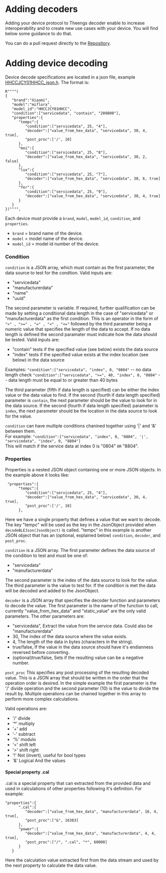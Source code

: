# Adding decoders

Adding your device protocol to Theengs decoder enable to increase interoperability and to create new use cases with your device. You will find below some guidance to do that. 

You can do a pull request directly to the [Repository](https://github.com/theengs/decoder).

# Adding device decoding

Device decode specifications are located in a json file, example [HHCCJCY01HHCC_json.h](../../src/device_json.h). The format is:
```
R""""(
{
   "brand":"Xiaomi",
   "model":"miflora",
   "model_id":"HHCCJCY01HHCC",
   "condition":["servicedata", "contain", "209800"],
   "properties":{
      "tempc":{
         "condition":["servicedata", 25, "4"],
         "decoder":["value_from_hex_data", "servicedata", 30, 4, true],
         "post_proc":['/', 10]
      },
      "moi":{
         "condition":["servicedata", 25, "8"],
         "decoder":["value_from_hex_data", "servicedata", 30, 2, false]
      },
      "lux":{
         "condition":["servicedata", 25, "7"],
         "decoder":["value_from_hex_data", "servicedata", 30, 6, true]
      },
      "fer":{
         "condition":["servicedata", 25, "9"],
         "decoder":["value_from_hex_data", "servicedata", 30, 4, true]
      }
   }
})"""",
```

Each device must provide a `brand`, `model`, `model_id`, `condition`, and `properties`.
- `brand` = brand name of the device.
- `model` = model name of the device.
- `model_id` = model id number of the device.

### Condition
`condition` is a JSON array, which must contain as the first parameter, the data source to test for the condtion. Valid inputs are:
- "servicedata"
- "manufacturerdata"
- "name"
- "uuid"

The second parameter is variable. If required, further qualification can be made by setting a conditional data length in the case of "servicedata" or "manufacturerdata" as the first condition. This is an operator in the form of `">" , ">=" , "=" , "<" , "<="` followed by the third parameter being a numeric value that specifies the length of the data to accept. If no data length is defined the second paramater must indicate how the data should be tested. Valid inputs are:
- "contain" tests if the specified value (see below) exists the data source 
- "index" tests if the specified value exists at the index location (see below) in the data source

Examples:
`"condition":["servicedata", "index", 0, "0804"` -- no data length check
`"condition":["servicedata", ">=", 40, "index", 0, "0804"` -- data length must be equal to or greater than 40 bytes

The third parameter (fifth if data length is specified) can be either the index value or the data value to find. If the second (fourth if data length specified) parameter is `contain`, the next parameter should be the value to look for in the data source. If the second (fourth if data length specified) parameter is `index`, the next parameter should be the location in the data source to look for the value.

`condition` can have multiple conditions chanined together using '|' and '&' between them.  
For example: `"condition":["servicedata", "index", 0, "0804", '|', "servicedata", "index", 0, "8804"]`  
This will match if the service data at index 0 is "0804" `OR` "8804".

### Properties
Properties is a nested JSON object containing one or more JSON objects. In the example above it looks like:
```
 "properties":{
      "tempc":{
         "condition":["servicedata", 25, "4"],
         "decoder":["value_from_hex_data", "servicedata", 30, 4, true],
         "post_proc":['/', 10]
      },
```

Here we have a single property that defines a value that we want to decode. The key "tempc" will be used as the key in the JsonObject provided when `decodeBLEJson(JsonObject)` is called. "tempc" in this example is another JSON object that has an (optional, explained below) `condition`, `decoder`, and `post_proc`.

`condition` is a JSON array. The first parameter defines the data source of the condition to test and must be one of:
- "servicedata"
- "manufacturerdata"

The second parameter is the index of the data source to look for the value. The third parameter is the value to test for.
If the condition is met the data will be decoded and added to the JsonObject.

`decoder` is a JSON array that specifies the decoder function and parameters to decode the value. The first parameter is the name of the function to call, currently "value_from_hex_data" and "static_value" are the only valid parameters. The other parameters are:
- "servicedata", Extract the value from the service data. Could also be "manufacturerdata"
- 30, The index of the data source where the value exists.
- 4, The length of the data in bytes (characters in the string).
- true/false, If the value in the data source should have it's endianness reversed before converting.
- (optional)true/false, Sets if the resulting value can be a negative number.

`post_proc` This specifies any post processing of the resulting decoded value. This is a JSON array that should be written in the order that the operation order is desired. In the simple example the first parameter is the '/' divide operation and the second parameter (10) is the value to divide the result by. Multiple operations can be chained together in this array to perform more complex calculations.  

Valid operations are:
- '/' divide
- '*' multiply
- '+' add
- '-' subtract
- '%' modulo
- '<' shift left
- '>' shift right
- '!' Not (invert), useful for bool types
- '&' Logical And the values

#### Special property .cal
.cal is a special property that can extracted from the provided data and used in calculations of other properties following it's definition. For example:
```
"properties":{
      ".cal":{
         "decoder":["value_from_hex_data", "manufacturerdata", 16, 4, true],
         "post_proc":["&", 16383]
      },
      "power":{
         "decoder":["value_from_hex_data", "manufacturerdata", 4, 4, true],
         "post_proc":["/", ".cal", "*", 60000]
      }
   }
```
Here the calculation value extracted first from the data stream and used by the next property to calculate the data value.

